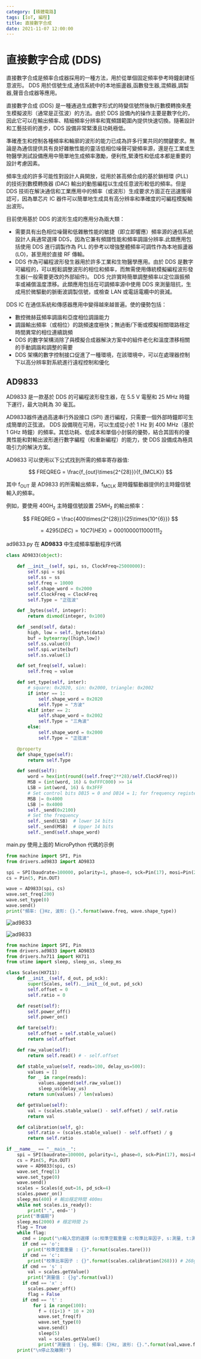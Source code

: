 ```yaml
---
category: [積體電路]
tags: [IoT, 編程]
title: 直接數字合成
date: 2021-11-07 12:00:00
---
```


# 直接數字合成 (DDS) 

直接數字合成是頻率合成器採用的一種方法，用於從單個固定頻率參考時鐘創建任意波形。 DDS 用於信號生成,通信系統中的本地振盪器,函數發生器,混頻器,調製器,聲音合成器等應用。 

直接數字合成 (DDS) 是一種通過生成數字形式的時變信號然後執行數模轉換來產生模擬波形（通常是正弦波）的方法。由於 DDS 設備內的操作主要是數字化的，因此它可以在輸出頻率、精細頻率分辨率和寬頻譜範圍內提供快速切換。隨著設計和工藝技術的進步，DDS 設備非常緊湊且功耗極低。

準確產生和控制各種頻率和輪廓的波形的能力已成為許多行業共同的關鍵要求。無論是為通信提供具有良好雜散性能的靈活低相位噪聲可變頻率源，還是在工業或生物醫學測試設備應用中簡單地生成頻率激勵，便利性,緊湊性和低成本都是重要的設計考慮因素。

頻率生成的許多可能性對設計人員開放，從用於甚高頻合成的基於鎖相環 (PLL) 的技術到數模轉換器 (DAC) 輸出的動態編程以生成任意波形較低的頻率。但是 DDS 技術在解決通信和工業應用中的頻率（或波形）生成要求方面正在迅速獲得認可，因為單芯片 IC 器件可以簡單地生成具有高分辨率和準確度的可編程模擬輸出波形。

目前使用基於 DDS 的波形生成的應用分為兩大類：
 
 - 需要具有出色相位噪聲和低雜散性能的敏捷（即立即響應）頻率源的通信系統設計人員通常選擇 DDS，因為它兼有頻譜性能和頻率調諧分辨率.此類應用包括使用 DDS 進行調製作為 PLL 的參考以增強整體頻率可調性作為本地振盪器 (LO)，甚至用於直接 RF 傳輸。
 - DDS 作為可編程波形發生器用於許多工業和生物醫學應用。由於 DDS 是數字可編程的，可以輕鬆調整波形的相位和頻率，而無需使用傳統模擬編程波形發生器(一般需要更改的外部組件)。 DDS 允許實時簡單調整頻率以定位諧振頻率或補償溫度漂移。此類應用包括在可調頻率源中使用 DDS 來測量阻抗，生成用於微驅動的脈衝波調製信號，或檢查 LAN 或電話電纜中的衰減。


DDS IC 在通信系統和傳感器應用中變得越來越普遍。使的優勢包括：

 - 數控微赫茲頻率調諧和亞度相位調諧能力
 - 調諧輸出頻率（或相位）的跳頻速度極快；無過衝/下衝或模擬相關環路穩定時間異常的相位連續跳頻
 - DDS 的數字架構消除了與模擬合成器解決方案中的組件老化和溫度漂移相關的手動調諧和調整的需要
 - DDS 架構的數字控制接口促進了一種環境，在該環境中，可以在處理器控制下以高分辨率對系統進行遠程控制和優化

## AD9833

AD9833 是一款基於 DDS 的可編程波形發生器，在 5.5 V 電壓和 25 MHz 時鐘下運行，最大功耗為 30 毫瓦。

AD9833器件通過高速串行外設接口 (SPI) 進行編程，只需要一個外部時鐘即可生成簡單的正弦波。 DDS 設備現在可用，可以生成從小於 1 Hz 到 400 MHz（基於 1 GHz 時鐘）的頻率。其低功耗、低成本和單個小封裝的優勢，結合其固有的優異性能和對輸出波形進行數字編程（和重新編程）的能力，使 DDS 設備成為極具吸引力的解決方案。


AD9833 可以使用以下公式找到所需的頻率寄存器值:

$$ FREQREG = \frac{f_{out}\times{2^{28}}}{f_{MCLK}} $$

其中 f<sub>OUT</sub> 是 AD9833 的所需輸出頻率，f<sub>MCLK</sub> 是時鐘驅動器提供的主時鐘信號輸入的頻率。

例如，要使用 400H<sub>z</sub> 主時鐘信號設置 25MH<sub>z</sub> 的輸出頻率：

$$ FREQREG = \frac{400\times{2^{28}}}{25\times{10^{6}}} $$

$$ = 4295 (DEC) = 10C7 (HEX) = 0001000011000111_{2} $$

ad9833.py 在 **AD9833** 中生成頻率驅動程序代碼

```python
class AD9833(object):

    def __init__(self, spi, ss, ClockFreq=25000000):
        self.spi = spi
        self.ss = ss
        self.freq = 10000
        self.shape_word = 0x2000
        self.ClockFreq = ClockFreq
        self.Type = "正弦波"

    def _bytes(self, integer):
        return divmod(integer, 0x100)

    def _send(self, data):
        high, low = self._bytes(data)
        buf = bytearray([high,low])
        self.ss.value(0)
        self.spi.write(buf)
        self.ss.value(1)

    def set_freq(self, value):
        self.freq = value

    def set_type(self, inter):
        # square: 0x2020, sin: 0x2000, triangle: 0x2002
        if inter == 1:
            self.shape_word = 0x2020
            self.Type = "方波"
        elif inter == 2:
            self.shape_word = 0x2002
            self.Type = "三角波"
        else:
            self.shape_word = 0x2000
            self.Type = "正弦波"

    @property
    def shape_type(self):
        return self.Type

    def send(self):
        word = hex(int(round((self.freq*2**28)/self.ClockFreq)))
        MSB = (int(word, 16) & 0xFFFC000) >> 14
        LSB = int(word, 16) & 0x3FFF
        # Set control bits DB15 = 0 and DB14 = 1; for frequency register 0
        MSB |= 0x4000
        LSB |= 0x4000
        self._send(0x2100)
        # Set the frequency
        self._send(LSB)  # lower 14 bits
        self._send(MSB)  # Upper 14 bits
        self._send(self.shape_word)

```


main.py 使用上面的 MicroPython 代碼的示例

```python
from machine import SPI, Pin
from drivers.ad9833 import AD9833

spi = SPI(baudrate=100000, polarity=1, phase=0, sck=Pin(17), mosi=Pin(27), miso=Pin(18))
cs = Pin(5, Pin.OUT)

wave = AD9833(spi, cs)
wave.set_freq(200)
wave.set_type(0)
wave.send()
print("頻率: {}Hz, 波形: {}.".format(wave.freq, wave.shape_type))

```

![ad9833](../assets/img/iot/ad9833-sine.png)

![ad9833](../assets/img/iot/ad9833.png)

```python
from machine import SPI, Pin
from drivers.ad9833 import AD9833
from drivers.hx711 import HX711
from utime import sleep, sleep_us, sleep_ms

class Scales(HX711):
    def __init__(self, d_out, pd_sck):
        super(Scales, self).__init__(d_out, pd_sck)
        self.offset = 0
        self.ratio = 0

    def reset(self):
        self.power_off()
        self.power_on()

    def tare(self):
        self.offset = self.stable_value()
        return self.offset

    def raw_value(self):
        return self.read() # - self.offset

    def stable_value(self, reads=100, delay_us=500):
        values = []
        for _ in range(reads):
            values.append(self.raw_value())
            sleep_us(delay_us)
        return sum(values) / len(values)            

    def getValue(self):
        val = (scales.stable_value() - self.offset) / self.ratio
        return val

    def calibration(self, g):
        self.ratio = (scales.stable_value() - self.offset) / g
        return self.ratio

if __name__ == "__main__":
    spi = SPI(baudrate=100000, polarity=1, phase=0, sck=Pin(17), mosi=Pin(27), miso=Pin(18))
    cs = Pin(5, Pin.OUT)
    wave = AD9833(spi, cs)
    wave.set_freq(1)
    wave.set_type(0)
    wave.send()
    scales = Scales(d_out=16, pd_sck=4)
    scales.power_on()
    sleep_ms(400) # 輸出穩定時間 400ms
    while not scales.is_ready():
        print(".", end='')
    print("準備期")
    sleep_ms(2000) # 穩定時間 2s
    flag = True
    while flag:
      cmd = input("\n輸入您的選擇 (o:校準空載重量 c:校準比率因子, s:測量, t:測試, x:離開) : ")
      if cmd == 'o':
        print("校準空載重量 : {}".format(scales.tare()))
      if cmd == 'c':
        print("校準比率因子 : {}".format(scales.calibration(268))) # 268g 參考重量
      if cmd == 's' :
        val = scales.getValue()
        print("測量值 : {}g".format(val))
      if cmd == 'x' :
        scales.power_off()
        flag = False
      if cmd == 't' :
          for i in range(100):
            f = ((i+1) * 10 + 20)
            wave.set_freq(f)
            wave.set_type(0)
            wave.send()
            sleep(5)
            val = scales.getValue()
            print("測量值 : {}g, 頻率: {}Hz, 波形: {}.".format(val,wave.freq, wave.shape_type))
    print("\n停止及離開!")
    
```